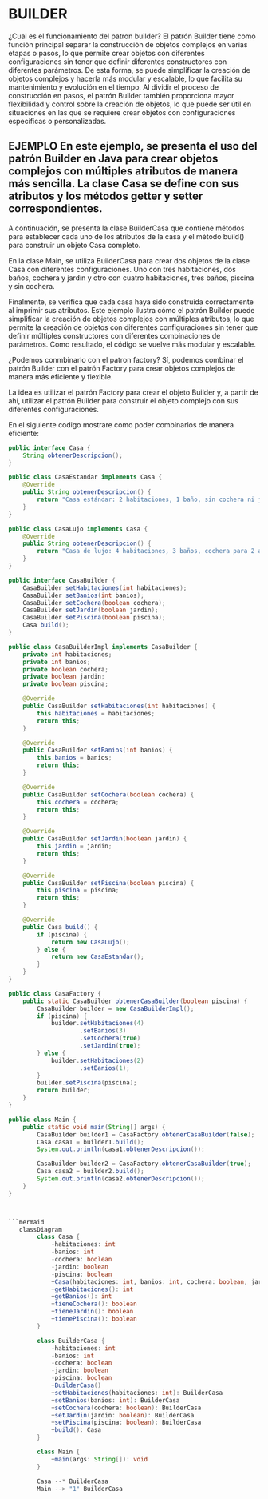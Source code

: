 
# BUILDER

¿Cual es el funcionamiento del patron builder? El patrón Builder tiene como función principal separar la construcción de objetos complejos en varias etapas o pasos, lo que permite crear objetos con diferentes configuraciones sin tener que definir diferentes constructores con diferentes parámetros. De esta forma, se puede simplificar la creación de objetos complejos y hacerla más modular y escalable, lo que facilita su mantenimiento y evolución en el tiempo. Al dividir el proceso de construcción en pasos, el patrón Builder también proporciona mayor flexibilidad y control sobre la creación de objetos, lo que puede ser útil en situaciones en las que se requiere crear objetos con configuraciones específicas o personalizadas. 

## EJEMPLO En este ejemplo, se presenta el uso del patrón Builder en Java para crear objetos complejos con múltiples atributos de manera más sencilla. La clase Casa se define con sus atributos y los métodos getter y setter correspondientes.

A continuación, se presenta la clase BuilderCasa que contiene métodos para establecer cada uno de los atributos de la casa y el método build() para construir un objeto Casa completo.

En la clase Main, se utiliza BuilderCasa para crear dos objetos de la clase Casa con diferentes configuraciones. Uno con tres habitaciones, dos baños, cochera y jardín y otro con cuatro habitaciones, tres baños, piscina y sin cochera.

Finalmente, se verifica que cada casa haya sido construida correctamente al imprimir sus atributos. Este ejemplo ilustra cómo el patrón Builder puede simplificar la creación de objetos complejos con múltiples atributos, lo que permite la creación de objetos con diferentes configuraciones sin tener que definir múltiples constructores con diferentes combinaciones de parámetros. Como resultado, el código se vuelve más modular y escalable.

¿Podemos conmbinarlo con el patron factory? Sí, podemos combinar el patrón Builder con el patrón Factory para crear objetos complejos de manera más eficiente y flexible.

La idea es utilizar el patrón Factory para crear el objeto Builder y, a partir de ahí, utilizar el patrón Builder para construir el objeto complejo con sus diferentes configuraciones.

En el siguiente codigo mostrare como poder combinarlos de manera eficiente: 
```java
public interface Casa {
    String obtenerDescripcion();
}

public class CasaEstandar implements Casa {
    @Override
    public String obtenerDescripcion() {
        return "Casa estándar: 2 habitaciones, 1 baño, sin cochera ni jardín";
    }
}

public class CasaLujo implements Casa {
    @Override
    public String obtenerDescripcion() {
        return "Casa de lujo: 4 habitaciones, 3 baños, cochera para 2 autos y jardín amplio";
    }
}

public interface CasaBuilder {
    CasaBuilder setHabitaciones(int habitaciones);
    CasaBuilder setBanios(int banios);
    CasaBuilder setCochera(boolean cochera);
    CasaBuilder setJardin(boolean jardin);
    CasaBuilder setPiscina(boolean piscina);
    Casa build();
}

public class CasaBuilderImpl implements CasaBuilder {
    private int habitaciones;
    private int banios;
    private boolean cochera;
    private boolean jardin;
    private boolean piscina;

    @Override
    public CasaBuilder setHabitaciones(int habitaciones) {
        this.habitaciones = habitaciones;
        return this;
    }

    @Override
    public CasaBuilder setBanios(int banios) {
        this.banios = banios;
        return this;
    }

    @Override
    public CasaBuilder setCochera(boolean cochera) {
        this.cochera = cochera;
        return this;
    }

    @Override
    public CasaBuilder setJardin(boolean jardin) {
        this.jardin = jardin;
        return this;
    }

    @Override
    public CasaBuilder setPiscina(boolean piscina) {
        this.piscina = piscina;
        return this;
    }

    @Override
    public Casa build() {
        if (piscina) {
            return new CasaLujo();
        } else {
            return new CasaEstandar();
        }
    }
}

public class CasaFactory {
    public static CasaBuilder obtenerCasaBuilder(boolean piscina) {
        CasaBuilder builder = new CasaBuilderImpl();
        if (piscina) {
            builder.setHabitaciones(4)
                    .setBanios(3)
                    .setCochera(true)
                    .setJardin(true);
        } else {
            builder.setHabitaciones(2)
                    .setBanios(1);
        }
        builder.setPiscina(piscina);
        return builder;
    }
}

public class Main {
    public static void main(String[] args) {
        CasaBuilder builder1 = CasaFactory.obtenerCasaBuilder(false);
        Casa casa1 = builder1.build();
        System.out.println(casa1.obtenerDescripcion());

        CasaBuilder builder2 = CasaFactory.obtenerCasaBuilder(true);
        Casa casa2 = builder2.build();
        System.out.println(casa2.obtenerDescripcion());
    }
}



```mermaid 
   classDiagram
        class Casa {
            -habitaciones: int
            -banios: int
            -cochera: boolean
            -jardin: boolean
            -piscina: boolean
            +Casa(habitaciones: int, banios: int, cochera: boolean, jardin: boolean, piscina: boolean)
            +getHabitaciones(): int
            +getBanios(): int
            +tieneCochera(): boolean
            +tieneJardin(): boolean
            +tienePiscina(): boolean
        }

        class BuilderCasa {
            -habitaciones: int
            -banios: int
            -cochera: boolean
            -jardin: boolean
            -piscina: boolean
            +BuilderCasa()
            +setHabitaciones(habitaciones: int): BuilderCasa
            +setBanios(banios: int): BuilderCasa
            +setCochera(cochera: boolean): BuilderCasa
            +setJardin(jardin: boolean): BuilderCasa
            +setPiscina(piscina: boolean): BuilderCasa
            +build(): Casa
        }

        class Main {
            +main(args: String[]): void
        }

        Casa --* BuilderCasa
        Main --> "1" BuilderCasa



